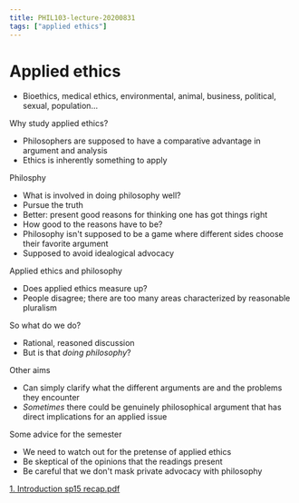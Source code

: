 ```yaml
---
title: PHIL103-lecture-20200831
tags: ["applied ethics"]
---
```


# Applied ethics

- Bioethics, medical ethics, environmental, animal, business, political, sexual, population...

Why study applied ethics?

- Philosophers are supposed to have a comparative advantage in argument and analysis
- Ethics is inherently something to apply

Philosphy

- What is involved in doing philosophy well?
- Pursue the truth
- Better: present good reasons for thinking one has got things right
- How good to the reasons have to be?
- Philosophy isn't supposed to be a game where different sides choose their favorite argument
- Supposed to avoid idealogical advocacy

Applied ethics and philosophy

- Does applied ethics measure up?
- People disagree; there are too many areas characterized by reasonable pluralism

So what do we do?

- Rational, reasoned discussion
- But is that _doing philosophy_?

Other aims

- Can simply clarify what the different arguments are and the problems they encounter
- _Sometimes_ there could be genuinely philosophical argument that has direct implications for an applied issue

Some advice for the semester

- We need to watch out for the pretense of applied ethics
- Be skeptical of the opinions that the readings present
- Be careful that we don't mask private advocacy with philosophy

[1. Introduction sp15 recap.pdf](/notes/4CF2853C2FEC88EB7060AC36964C47A7.pdf)
